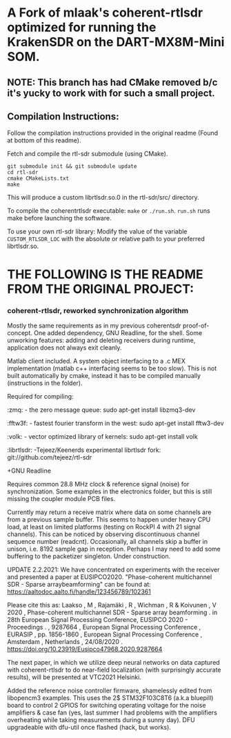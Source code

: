 # A Fork of mlaak's coherent-rtlsdr optimized for running the KrakenSDR on the DART-MX8M-Mini SOM.
## NOTE: This branch has had CMake removed b/c it's yucky to work with for such a small project.

## Compilation Instructions:

Follow the compilation instructions provided in the original readme (Found at bottom of this readme).

Fetch and compile the rtl-sdr submodule (using CMake).

```
git submodule init && git submodule update
cd rtl-sdr
cmake CMakeLists.txt
make
```

This will produce a custom librtlsdr.so.0 in the rtl-sdr/src/ directory.

To compile the coherentrtlsdr executable: `make` or `./run.sh`.
`run.sh` runs make before launching the software.

To use your own rtl-sdr library: Modify the value of the variable `CUSTOM_RTLSDR_LOC` with the absolute or relative path to your preferred librtlsdr.so. 


# THE FOLLOWING IS THE README FROM THE ORIGINAL PROJECT:

### coherent-rtlsdr, reworked synchronization algorithm

Mostly the same requirements as in my previous coherentsdr proof-of-concept. One added dependency, GNU Readline, for the shell. Some unworking features: adding and deleting receivers during runtime, application does not always exit cleanly. 

Matlab client included. A system object interfacing to a .c MEX implementation (matlab c++ interfacing seems to be too slow). This is not built automatically by cmake, instead it has to be compiled manually (instructions in the folder).

Required for compiling:

:zmq: - the zero message queue:
	sudo apt-get install libzmq3-dev

:fftw3f: - fastest fourier transform in the west:
	sudo apt-get install fftw3-dev

:volk: - vector optimized library of kernels:
	sudo apt-get install volk
	
:librtlsdr: -Tejeez/Keenerds experimental librtlsdr fork:
	git://github.com/tejeez/rtl-sdr
	
+GNU Readline

Requires common 28.8 MHz clock & reference signal (noise) for synchronization. Some examples in the electronics folder, but this is still missing the coupler module PCB files.

Currently may return a receive matrix where data on some channels are from a previous sample buffer. This seems to happen under heavy CPU load, at least on limited platforms (testing on RockPI 4 with 21 signal channels). This can be noticed by observing discontinuous channel sequence number (readcnt). Occasionally, all channels skip a buffer in unison, i.e. 8192 sample gap in reception. Perhaps I may need to add some buffering to the packetizer singleton. Under construction.

UPDATE 2.2.2021: We have concentrated on experiments with the receiver and presented a paper at EUSIPCO2020. "Phase-coherent multichannel SDR - Sparse arraybeamforming" can be found at: https://aaltodoc.aalto.fi/handle/123456789/102361

Please cite this as: Laakso , M , Rajamäki , R , Wichman , R & Koivunen , V 2020 , Phase-coherent multichannel SDR - Sparse array beamforming . in 28th European Signal Processing Conference, EUSIPCO 2020 - Proceedings . , 9287664 , European Signal Processing Conference , EURASIP , pp. 1856-1860 , European Signal Processing Conference , Amsterdam , Netherlands , 24/08/2020 . https://doi.org/10.23919/Eusipco47968.2020.9287664

The next paper, in which we utilize deep neural networks on data captured with coherent-rtlsdr to do near-field localization (with surprisingly accurate results), will be presented at VTC2021 Helsinki.

Added the reference noise controller firmware, shamelessly edited from libopencm3 examples. This uses the 2$ STM32F103C8T6 (a.k.a bluepill) board to control 2 GPIOS for switching operating voltage for the noise amplifiers & case fan (yes, last summer I had problems with the amplifiers overheating while taking measurements during a sunny day). DFU upgradeable with dfu-util once flashed (hack, but works).

